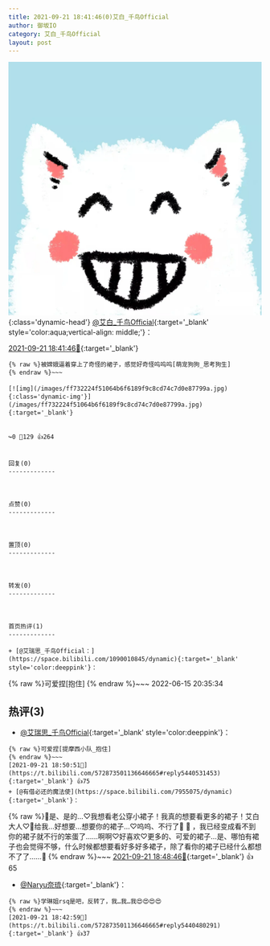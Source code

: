 ```yaml
---
title: 2021-09-21 18:41:46(0)艾白_千鸟Official
author: 御坂IO
category: 艾白_千鸟Official
layout: post
---
```


![img](/images/9ae8b9445fd0665cc014d9080156a45271be73c6.jpg){:class='dynamic-head'}
[@艾白_千鸟Official](https://space.bilibili.com/334537711/dynamic){:target='_blank' style='color:aqua;vertical-align: middle;'}：

[2021-09-21 18:41:46🔗](https://t.bilibili.com/572873501136646665){:target='_blank'}

~~~
{% raw %}被嫦娥逼着穿上了奇怪的裙子，感觉好奇怪呜呜呜[萌宠狗狗_思考狗生]
{% endraw %}~~~

[![img](/images/ff732224f51064b6f6189f9c8cd74c7d0e87799a.jpg){:class='dynamic-img'}](/images/ff732224f51064b6f6189f9c8cd74c7d0e87799a.jpg){:target='_blank'}


↪️0 💬129 👍264


回复(0)
-------------



点赞(0)
-------------



置顶(0)
-------------



转发(0)
-------------



首页热评(1)
-------------

+ [@艾瑞思_千鸟Official：](https://space.bilibili.com/1090010845/dynamic){:target='_blank' style='color:deeppink'}：
~~~
{% raw %}可爱捏[抱住]
{% endraw %}~~~
2022-06-15 20:35:34


热评(3)
-------------

+ [@艾瑞思_千鸟Official](https://space.bilibili.com/1090010845/dynamic){:target='_blank' style='color:deeppink'}：
~~~
{% raw %}可爱捏[提摩西小队_抱住]
{% endraw %}~~~
[2021-09-21 18:50:51🔗](https://t.bilibili.com/572873501136646665#reply5440531453){:target='_blank'} 👍75
+ [@有借必还的魔法使](https://space.bilibili.com/7955075/dynamic){:target='_blank'}：
~~~
{% raw %}🥵是、是的…♡我想看老公穿小裙子！我真的想要看更多的裙子！艾白大人♡🥵给我…好想要…想要你的裙子…♡呜呜、不行了🥵 🥵 ，我已经变成看不到你的裙子就不行的笨蛋了……啊啊♡好喜欢♡更多的、可爱的裙子…是、哪怕有裙子也会觉得不够，什么时候都想要看好多好多裙子，除了看你的裙子已经什么都想不了了……🥵
{% endraw %}~~~
[2021-09-21 18:48:46🔗](https://t.bilibili.com/572873501136646665#reply5440513762){:target='_blank'} 👍65
+ [@Naryu奈琉](https://space.bilibili.com/22497831/dynamic){:target='_blank'}：
~~~
{% raw %}学琳姐rsq是吧，反转了，我…我…我😍😍😍😍
{% endraw %}~~~
[2021-09-21 18:42:59🔗](https://t.bilibili.com/572873501136646665#reply5440480291){:target='_blank'} 👍37


